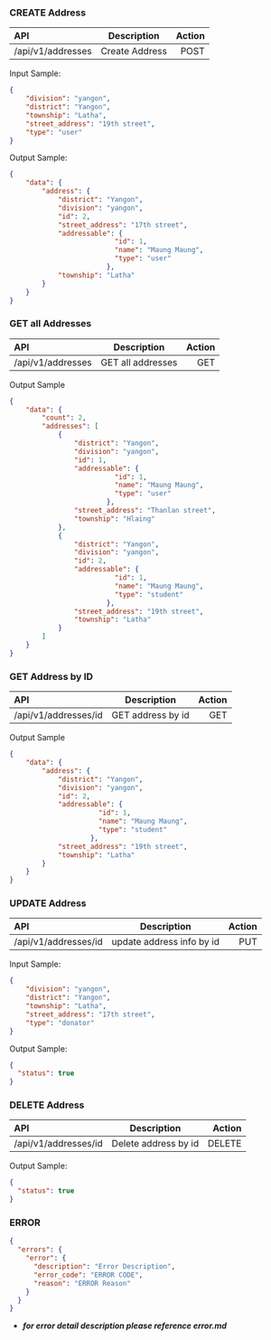 ### CREATE Address
| API      | Description | Action     |
| :---        |    :----:   |          ---: |
| /api/v1/addresses     | Create Address    | POST   |

Input Sample:
```json
{
    "division": "yangon",
    "district": "Yangon",
    "township": "Latha",
    "street_address": "19th street",
    "type": "user"
}
```
Output Sample:
```json
{
    "data": {
        "address": {
            "district": "Yangon",
            "division": "yangon",
            "id": 2,
            "street_address": "17th street",
            "addressable": {
                          "id": 1,
                          "name": "Maung Maung",
                          "type": "user"
                        },
            "township": "Latha"
        }
    }
}
```

### GET all Addresses
| API      | Description | Action     |
| :---        |    :----:   |          ---: |
| /api/v1/addresses     | GET all addresses      | GET   |

Output Sample
```json
{
    "data": {
        "count": 2,
        "addresses": [
            {
                "district": "Yangon",
                "division": "yangon",
                "id": 1,
                "addressable": {
                          "id": 1,
                          "name": "Maung Maung",
                          "type": "user"
                        },
                "street_address": "Thanlan street",
                "township": "Hlaing"
            },
            {
                "district": "Yangon",
                "division": "yangon",
                "id": 2,
                "addressable": {
                          "id": 1,
                          "name": "Maung Maung",
                          "type": "student"
                        },
                "street_address": "19th street",
                "township": "Latha"
            }
        ]
    }
}
```

### GET Address by ID
| API      | Description | Action     |
| :---        |    :----:   |          ---: |
| /api/v1/addresses/id     | GET address by id    | GET   |

Output Sample
```json
{
    "data": {
        "address": {
            "district": "Yangon",
            "division": "yangon",
            "id": 2,
            "addressable": {
                      "id": 1,
                      "name": "Maung Maung",
                      "type": "student"
                    },
            "street_address": "19th street",
            "township": "Latha"
        }
    }
}
```

### UPDATE Address
| API      | Description | Action     |
| :---        |    :----:   |          ---: |
| /api/v1/addresses/id     | update address info by id     | PUT  |

Input Sample:
```json
{
    "division": "yangon",
    "district": "Yangon",
    "township": "Latha",
    "street_address": "17th street",
    "type": "donator"
}
```

Output Sample:
```json
{
  "status": true
}
```

### DELETE Address
| API      | Description | Action     |
| :---        |    :----:   |          ---: |
| /api/v1/addresses/id     | Delete address by id     | DELETE  |

Output Sample:
```json
{
  "status": true
}
```

### ERROR 
```json
{
  "errors": {
    "error": {
      "description": "Error Description",
      "error_code": "ERROR CODE",
      "reason": "ERROR Reason"
    }
  }
}
```
- ***for error detail description please reference error.md***
